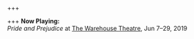 +++

+++
**Now Playing:**  
_Pride and Prejudice_ at [The Warehouse Theatre](https://warehousetheatre.com/pride-prejudice/), Jun 7–29, 2019